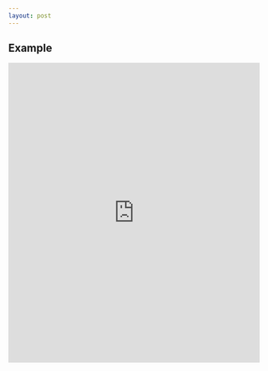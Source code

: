 ```yaml
---
layout: post
---
```


## Example

<iframe width="100%" height="600" src="https://kupolua.github.io/json-to-table/html/" frameborder="0" allowfullscreen></iframe>
